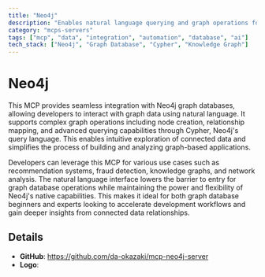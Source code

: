 ```yaml
---
title: "Neo4j"
description: "Enables natural language querying and graph operations for Neo4j databases, supporting knowledge exploration and relationship modeling."
category: "mcps-servers"
tags: ["mcp", "data", "integration", "automation", "database", "ai"]
tech_stack: ["Neo4j", "Graph Database", "Cypher", "Knowledge Graph"]
---
```


# Neo4j

This MCP provides seamless integration with Neo4j graph databases, allowing developers to interact with graph data using natural language. It supports complex graph operations including node creation, relationship mapping, and advanced querying capabilities through Cypher, Neo4j's query language. This enables intuitive exploration of connected data and simplifies the process of building and analyzing graph-based applications.

Developers can leverage this MCP for various use cases such as recommendation systems, fraud detection, knowledge graphs, and network analysis. The natural language interface lowers the barrier to entry for graph database operations while maintaining the power and flexibility of Neo4j's native capabilities. This makes it ideal for both graph database beginners and experts looking to accelerate development workflows and gain deeper insights from connected data relationships.

## Details

- **GitHub**: https://github.com/da-okazaki/mcp-neo4j-server
- **Logo**: 
